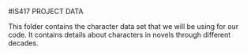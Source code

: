 #IS417 PROJECT DATA

This folder contains the character data set that we will be using for our code. It contains details about characters in novels through different decades.
